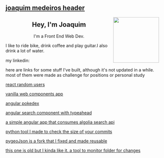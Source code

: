 ## [joaquim medeiros header](https://github.com/medeirosjoaquim/medeirosjoaquim/blob/main/images/me.png)
<img align="right" height="150" src="https://media.giphy.com/media/OeyAkKTKYSvmw/giphy.gif"/>

<p align='center'>

<h2 align="center">Hey, I'm Joaquim</h2>
<p align="center">I'm a Front End Web Dev.</p>
<p>I like to ride bike, drink coffee and play guitar.I also drink a lot of water.
<p> my linkedin: <a href="https://www.linkedin.com/in/joaquim-medeiros/" target="_blank"><img height="15" src="https://image.flaticon.com/icons/svg/733/733561.svg"></a></p>



<p>here are links for some stuff I've built, although it's not updated in a while. most of them
were made as challenge for positions or personal study</p>


<p><a href="https://github.com/medeirosjoaquim/address_book" target="_blank">react random users</a></p>
<p><a href="https://github.com/medeirosjoaquim/anticipation-calculator" target="_blank">vanilla web components app</a></p>
<p><a href="https://github.com/medeirosjoaquim/ng-pokedex" target="_blank">angular pokedex</a></p>
<p><a href="https://github.com/medeirosjoaquim/ng-typeahead" target="_blank">angular search component with typeahead</a></p>
<p><a href="https://github.com/medeirosjoaquim/-ng-weather-demo" target="_blank">a simple angular app that consumes algolia search api</a></p>
<p><a href="https://github.com/medeirosjoaquim/checklines" target="_blank">python tool I made to check the size of your commits</a></p>
<p><a href="https://github.com/medeirosjoaquim/PyGeoJson" target="_blank">pygeoJson is a fork that I fixed and made reusable</a></p>
<p><a href="https://github.com/medeirosjoaquim/bashmaker" target="_blank">this one is old but I kinda like it. a tool to monitor folder for changes</a></p>
